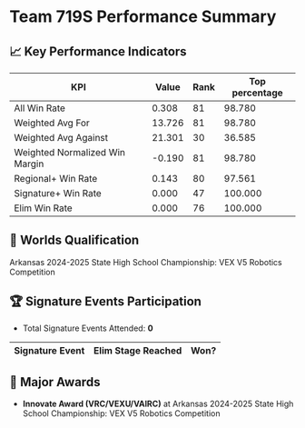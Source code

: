 # Team 719S Performance Summary

## 📈 Key Performance Indicators
| KPI | Value | Rank | Top percentage |
| --- | ----- | ---- | ----- |
| All Win Rate | 0.308 | 81 | 98.780 |
| Weighted Avg For | 13.726 | 81 | 98.780 |
| Weighted Avg Against | 21.301 | 30 | 36.585 |
| Weighted Normalized Win Margin | -0.190 | 81 | 98.780 |
| Regional+ Win Rate | 0.143 | 80 | 97.561 |
| Signature+ Win Rate | 0.000 | 47 | 100.000 |
| Elim Win Rate | 0.000 | 76 | 100.000 |


## 🎯 Worlds Qualification
Arkansas 2024-2025 State High School Championship: VEX V5 Robotics Competition

## 🏆 Signature Events Participation
- Total Signature Events Attended: **0**

| Signature Event | Elim Stage Reached | Won? |
|:----------------|:-------------------|:----|


## 🥇 Major Awards
- **Innovate Award (VRC/VEXU/VAIRC)** at Arkansas 2024-2025 State High School Championship: VEX V5 Robotics Competition

